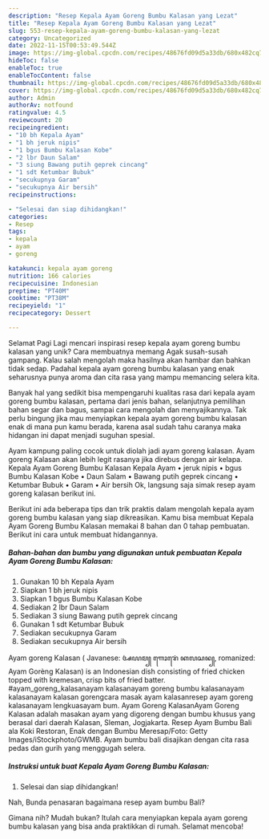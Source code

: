 ```yaml
---
description: "Resep Kepala Ayam Goreng Bumbu Kalasan yang Lezat"
title: "Resep Kepala Ayam Goreng Bumbu Kalasan yang Lezat"
slug: 553-resep-kepala-ayam-goreng-bumbu-kalasan-yang-lezat
category: Uncategorized
date: 2022-11-15T00:53:49.544Z
image: https://img-global.cpcdn.com/recipes/48676fd09d5a33db/680x482cq70/kepala-ayam-goreng-bumbu-kalasan-foto-resep-utama.jpg
hideToc: false
enableToc: true
enableTocContent: false
thumbnail: https://img-global.cpcdn.com/recipes/48676fd09d5a33db/680x482cq70/kepala-ayam-goreng-bumbu-kalasan-foto-resep-utama.jpg
cover: https://img-global.cpcdn.com/recipes/48676fd09d5a33db/680x482cq70/kepala-ayam-goreng-bumbu-kalasan-foto-resep-utama.jpg
author: Admin
authorAv: notfound
ratingvalue: 4.5
reviewcount: 20
recipeingredient:
- "10 bh Kepala Ayam"
- "1 bh jeruk nipis"
- "1 bgus Bumbu Kalasan Kobe"
- "2 lbr Daun Salam"
- "3 siung Bawang putih geprek cincang"
- "1 sdt Ketumbar Bubuk"
- "secukupnya Garam"
- "secukupnya Air bersih"
recipeinstructions:

- "Selesai dan siap dihidangkan!"
categories:
- Resep
tags:
- kepala
- ayam
- goreng

katakunci: kepala ayam goreng 
nutrition: 166 calories
recipecuisine: Indonesian
preptime: "PT40M"
cooktime: "PT38M"
recipeyield: "1"
recipecategory: Dessert

---
```



Selamat Pagi Lagi mencari inspirasi resep kepala ayam goreng bumbu kalasan yang unik? Cara membuatnya memang Agak susah-susah gampang. Kalau salah mengolah maka hasilnya akan hambar dan bahkan tidak sedap. Padahal kepala ayam goreng bumbu kalasan yang enak seharusnya punya aroma dan cita rasa yang mampu memancing selera kita.


Banyak hal yang sedikit bisa mempengaruhi kualitas rasa dari kepala ayam goreng bumbu kalasan, pertama dari jenis bahan, selanjutnya pemilihan bahan segar dan bagus, sampai cara mengolah dan menyajikannya. Tak perlu bingung jika mau menyiapkan kepala ayam goreng bumbu kalasan enak di mana pun kamu berada, karena asal sudah tahu caranya maka hidangan ini dapat menjadi suguhan spesial.

Ayam kampung paling cocok untuk diolah jadi ayam goreng kalasan. Ayam goreng Kalasan akan lebih legit rasanya jika direbus dengan air kelapa. Kepala Ayam Goreng Bumbu Kalasan Kepala Ayam • jeruk nipis • bgus Bumbu Kalasan Kobe • Daun Salam • Bawang putih geprek cincang • Ketumbar Bubuk • Garam • Air bersih Ok, langsung saja simak resep ayam goreng kalasan berikut ini.


Berikut ini ada beberapa tips dan trik praktis dalam mengolah kepala ayam goreng bumbu kalasan yang siap dikreasikan. Kamu bisa membuat Kepala Ayam Goreng Bumbu Kalasan memakai 8 bahan dan 0 tahap pembuatan. Berikut ini cara untuk membuat hidangannya.

<!--inarticleads1-->

##### Bahan-bahan dan bumbu yang digunakan untuk pembuatan Kepala Ayam Goreng Bumbu Kalasan:

1. Gunakan 10 bh Kepala Ayam
1. Siapkan 1 bh jeruk nipis
1. Siapkan 1 bgus Bumbu Kalasan Kobe
1. Sediakan 2 lbr Daun Salam
1. Sediakan 3 siung Bawang putih geprek cincang
1. Gunakan 1 sdt Ketumbar Bubuk
1. Sediakan secukupnya Garam
1. Sediakan secukupnya Air bersih


Ayam goreng Kalasan ( Javanese: ꦄꦪꦩ꧀ ꦒꦺꦴꦫꦺꦁ ꦏꦭꦱꦤ꧀, romanized: Ayam Gorèng Kalasan) is an Indonesian dish consisting of fried chicken topped with kremesan, crisp bits of fried batter. #ayam_goreng_kalasanayam kalasanayam goreng bumbu kalasanayam kalasanayam kalasan gorengcara masak ayam kalasanresep ayam goreng kalasanayam lengkuasayam bum. Ayam Goreng KalasanAyam Goreng Kalasan adalah masakan ayam yang digoreng dengan bumbu khusus yang berasal dari daerah Kalasan, Sleman, Jogjakarta. Resep Ayam Bumbu Bali ala Koki Restoran, Enak dengan Bumbu Meresap/Foto: Getty Images/iStockphoto/GWMB. Ayam bumbu bali disajikan dengan cita rasa pedas dan gurih yang menggugah selera. 

<!--inarticleads2-->

##### Instruksi untuk buat Kepala Ayam Goreng Bumbu Kalasan:


1. Selesai dan siap dihidangkan!

Nah, Bunda penasaran bagaimana resep ayam bumbu Bali? 

Gimana nih? Mudah bukan? Itulah cara menyiapkan kepala ayam goreng bumbu kalasan yang bisa anda praktikkan di rumah. Selamat mencoba!
